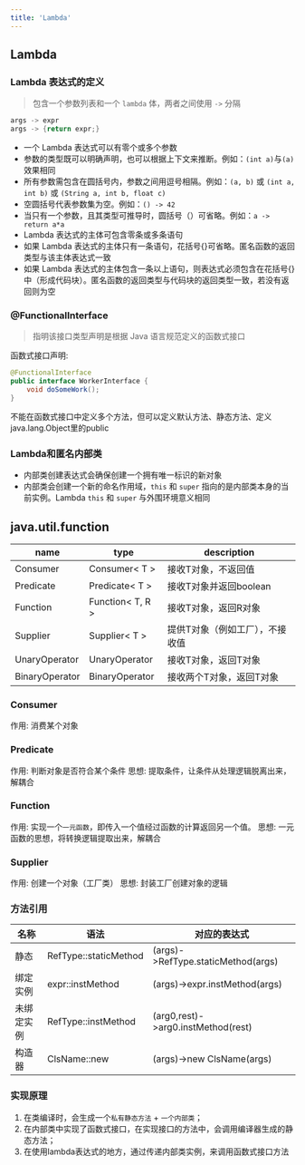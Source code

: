 ```yaml
---
title: 'Lambda'
---
```


## Lambda

### Lambda 表达式的定义

> 包含一个参数列表和一个 `lambda` 体，两者之间使用 `->` 分隔

```java
args -> expr
args -> {return expr;}
```

- 一个 Lambda 表达式可以有零个或多个参数
- 参数的类型既可以明确声明，也可以根据上下文来推断。例如：`(int a)`与`(a)`效果相同
- 所有参数需包含在圆括号内，参数之间用逗号相隔。例如：`(a, b)` 或 `(int a, int b)` 或 `(String a, int b, float c)`
- 空圆括号代表参数集为空。例如：`() -> 42`
- 当只有一个参数，且其类型可推导时，圆括号（）可省略。例如：`a -> return a*a`
- Lambda 表达式的主体可包含零条或多条语句
- 如果 Lambda 表达式的主体只有一条语句，花括号{}可省略。匿名函数的返回类型与该主体表达式一致
- 如果 Lambda 表达式的主体包含一条以上语句，则表达式必须包含在花括号{}中（形成代码块）。匿名函数的返回类型与代码块的返回类型一致，若没有返回则为空

### @FunctionalInterface

> 指明该接口类型声明是根据 Java 语言规范定义的函数式接口
> 

函数式接口声明:
```java
@FunctionalInterface 
public interface WorkerInterface {
	void doSomeWork();
}
```

不能在函数式接口中定义多个方法，但可以定义默认方法、静态方法、定义java.lang.Object里的public

### Lambda和匿名内部类
* 内部类创建表达式会确保创建一个拥有唯一标识的新对象
* 内部类会创建一个新的命名作用域，`this` 和 `super` 指向的是内部类本身的当前实例。Lambda `this` 和 `super` 与外围环境意义相同

## java.util.function

| name           | type             | description                     |
| -------------- | ---------------- | ------------------------------- |
| Consumer       | Consumer< T >    | 接收T对象，不返回值             |
| Predicate      | Predicate< T >   | 接收T对象并返回boolean          |
| Function       | Function< T, R > | 接收T对象，返回R对象            |
| Supplier       | Supplier< T >    | 提供T对象（例如工厂），不接收值 |
| UnaryOperator  | UnaryOperator    | 接收T对象，返回T对象            |
| BinaryOperator | BinaryOperator   | 接收两个T对象，返回T对象        |

### Consumer
作用: 消费某个对象

### Predicate
作用: 判断对象是否符合某个条件
思想: 提取条件，让条件从处理逻辑脱离出来，解耦合

### Function
作用: 实现一个`一元函数`，即传入一个值经过函数的计算返回另一个值。
思想: 一元函数的思想，将转换逻辑提取出来，解耦合
### Supplier
作用: 创建一个对象（工厂类）
思想: 封装工厂创建对象的逻辑

### 方法引用

| 名称       | 语法                  | 对应的表达式                       |
| ---------- | --------------------- | ---------------------------------- |
| 静态       | RefType::staticMethod | (args)->RefType.staticMethod(args) |
| 绑定实例   | expr::instMethod      | (args)->expr.instMethod(args)      |
| 未绑定实例 | RefType::instMethod   | (arg0,rest)->arg0.instMethod(rest) |
| 构造器     | ClsName::new          | (args)->new ClsName(args)          |



### 实现原理

1. 在类编译时，会生成一个`私有静态方法` + `一个内部类`；
2. 在内部类中实现了函数式接口，在实现接口的方法中，会调用编译器生成的静态方法；
3. 在使用lambda表达式的地方，通过传递内部类实例，来调用函数式接口方法

[Java Lambda表达式 实现原理分析]: https://blog.csdn.net/jiankunking/article/details/79825928


